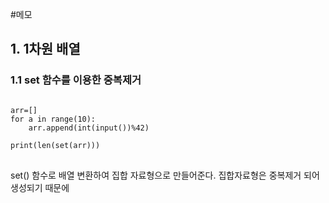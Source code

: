 #메모

## 1. 1차원 배열
### 1.1 set 함수를 이용한 중복제거
<pre>
<code>
arr=[]
for a in range(10):
    arr.append(int(input())%42)

print(len(set(arr)))
</code>
</pre>

set() 함수로 배열 변환하여 집합 자료형으로 만들어준다.
집합자료형은 중복제거 되어 생성되기 때문에 